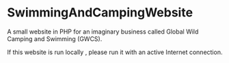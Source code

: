 # SwimmingAndCampingWebsite

A small website in PHP for an imaginary business called Global Wild Camping and Swimming (GWCS).

If this website is run locally , please run it with an active Internet connection.
